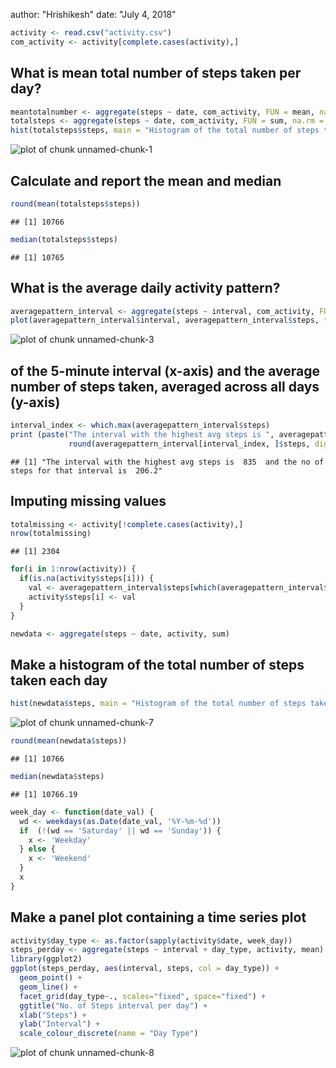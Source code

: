 author: "Hrishikesh"
date: "July 4, 2018"

```r
activity <- read.csv("activity.csv")
com_activity <- activity[complete.cases(activity),]
```

## What is mean total number of steps taken per day?


```r
meantotalnumber <- aggregate(steps ~ date, com_activity, FUN = mean, na.rm = TRUE)
totalsteps <- aggregate(steps ~ date, com_activity, FUN = sum, na.rm = TRUE)
hist(totalsteps$steps, main = "Histogram of the total number of steps taken each day", xlab = "Steps taken per day")
```

![plot of chunk unnamed-chunk-1](figure/unnamed-chunk-1-1.png)

## Calculate and report the mean and median


```r
round(mean(totalsteps$steps))
```

```
## [1] 10766
```

```r
median(totalsteps$steps)
```

```
## [1] 10765
```
## What is the average daily activity pattern?

```r
averagepattern_interval <- aggregate(steps ~ interval, com_activity, FUN = mean, na.rm = TRUE)
plot(averagepattern_interval$interval, averagepattern_interval$steps, type = "l", col = 1,  main = "Average daily activity pattern", xlab = "Time Interval", ylab = "Average no of Steps")
```

![plot of chunk unnamed-chunk-3](figure/unnamed-chunk-3-1.png)
## of the 5-minute interval (x-axis) and the average number of steps taken, averaged across all days (y-axis)

```r
interval_index <- which.max(averagepattern_interval$steps)
print (paste("The interval with the highest avg steps is ", averagepattern_interval[interval_index, ]$interval, " and the no of steps for that interval is ", 
             round(averagepattern_interval[interval_index, ]$steps, digits = 1)))
```

```
## [1] "The interval with the highest avg steps is  835  and the no of steps for that interval is  206.2"
```

## Imputing missing values

```r
totalmissing <- activity[!complete.cases(activity),]
nrow(totalmissing)
```

```
## [1] 2304
```

```r
for(i in 1:nrow(activity)) {
  if(is.na(activity$steps[i])) {
    val <- averagepattern_interval$steps[which(averagepattern_interval$interval == activity$interval[i])]
    activity$steps[i] <- val
  }
}
```

```r
newdata <- aggregate(steps ~ date, activity, sum)
```
## Make a histogram of the total number of steps taken each day

```r
hist(newdata$steps, main = "Histogram of the total number of steps taken each day in new set of data", xlab = "Steps taken per day")
```

![plot of chunk unnamed-chunk-7](figure/unnamed-chunk-7-1.png)

```r
round(mean(newdata$steps))
```

```
## [1] 10766
```

```r
median(newdata$steps)
```

```
## [1] 10766.19
```

```r
week_day <- function(date_val) {
  wd <- weekdays(as.Date(date_val, '%Y-%m-%d'))
  if  (!(wd == 'Saturday' || wd == 'Sunday')) {
    x <- 'Weekday'
  } else {
    x <- 'Weekend'
  }
  x
}
```
## Make a panel plot containing a time series plot

```r
activity$day_type <- as.factor(sapply(activity$date, week_day))
steps_perday <- aggregate(steps ~ interval + day_type, activity, mean)
library(ggplot2)
ggplot(steps_perday, aes(interval, steps, col = day_type)) +
  geom_point() +
  geom_line() +
  facet_grid(day_type~., scales="fixed", space="fixed") +
  ggtitle("No. of Steps interval per day") +
  xlab("Steps") +
  ylab("Interval") +
  scale_colour_discrete(name = "Day Type")
```

![plot of chunk unnamed-chunk-8](figure/unnamed-chunk-8-1.png)

